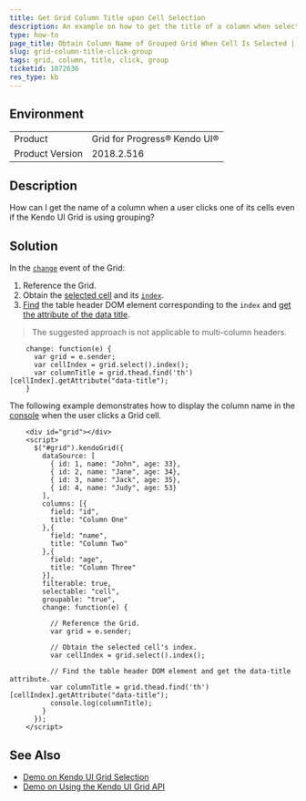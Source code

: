 ```yaml
---
title: Get Grid Column Title upon Cell Selection
description: An example on how to get the title of a column when selecting a cell in the Kendo UI Grid.
type: how-to
page_title: Obtain Column Name of Grouped Grid When Cell Is Selected | Kendo UI Grid for jQuery
slug: grid-column-title-click-group
tags: grid, column, title, click, group
ticketid: 1072636
res_type: kb
---
```


## Environment

<table>
 <tr>
  <td>Product</td>
  <td>Grid for Progress® Kendo UI®</td>
 </tr>
 <tr>
  <td>Product Version</td>
  <td>2018.2.516</td>
 </tr>
</table>

## Description

How can I get the name of a column when a user clicks one of its cells even if the Kendo UI Grid is using grouping?

## Solution

In the [`change`](https://docs.telerik.com/kendo-ui/api/javascript/ui/grid/events/change) event of the Grid:

1.  Reference the Grid.
2.  Obtain the [selected cell](/api/javascript/ui/grid/methods/select) and its [`index`](https://api.jquery.com/index/).
3.  [Find](https://api.jquery.com/find/) the table header DOM element corresponding to the `index` and [get the attribute of the data title](https://www.w3schools.com/jsref/met_element_getattribute.asp).

> The suggested approach is not applicable to multi-column headers.

```
    change: function(e) {
      var grid = e.sender;
      var cellIndex = grid.select().index();
      var columnTitle = grid.thead.find('th')[cellIndex].getAttribute("data-title");
    }
```

The following example demonstrates how to display the column name in the [console](https://www.w3schools.com/jsref/met_console_log.asp) when the user clicks a Grid cell.

```dojo
    <div id="grid"></div>
    <script>
      $("#grid").kendoGrid({
        dataSource: [
          { id: 1, name: "John", age: 33},
          { id: 2, name: "Jane", age: 34},
          { id: 3, name: "Jack", age: 35},
          { id: 4, name: "Judy", age: 53}
        ],
        columns: [{
          field: "id",
          title: "Column One"
        },{
          field: "name",
          title: "Column Two"
        },{
          field: "age",
          title: "Column Three"
        }],
        filterable: true,
        selectable: "cell",
        groupable: "true",
        change: function(e) {

          // Reference the Grid.
          var grid = e.sender;

          // Obtain the selected cell's index.
          var cellIndex = grid.select().index();

          // Find the table header DOM element and get the data-title attribute.
          var columnTitle = grid.thead.find('th')[cellIndex].getAttribute("data-title");
          console.log(columnTitle);
        }
      });
    </script>
```

## See Also

* [Demo on Kendo UI Grid Selection](https://demos.telerik.com/kendo-ui/grid/selection)
* [Demo on Using the Kendo UI Grid API](https://demos.telerik.com/kendo-ui/grid/api)
